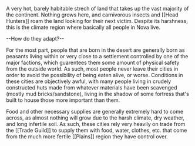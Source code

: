 A very hot, barely habitable strech of land that takes up the vast majority of the continent. Nothing grows here, and carnivorous insects and [[Head Hunters]] roam the land looking for their next victim. Despite its harshness, this is the climate region where basically all people in Nova live.


--How do they adapt?--

For the most part, people that are born in the desert are generally born as peasants living within or very close to a settlement controlled by one of the major factions, which guarentees them some amount of physical safety from the outside world. As such, most people never leave their cities in order to avoid the possibility of being eaten alive, or worse. Conditions in these cities are objectively awful, with many people living in crudely constructed huts made from whatever materials have been scavenged (mostly mud bricks/sandstone), living in the shadow of some fortress that's built to house those more important than them. 

Food and other necessary supplies are generally extremely hard to come across, as almost nothing will grow due to the harsh climate, dry weather, and long infertile soil. As such, these cities rely very heavily on trade from the [[Trade Guild]] to supply them with food, water, clothes, etc. that come from the much more fertile [[Plains]] region they have control over. 